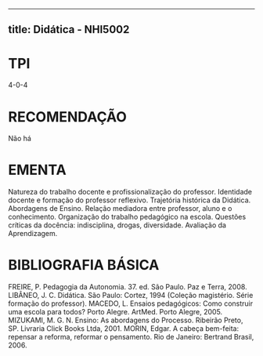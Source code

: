 
---
title: Didática - NHI5002 
---

# TPI

4-0-4

# RECOMENDAÇÃO

Não há

# EMENTA

Natureza do trabalho docente e profissionalização do professor. Identidade docente e formação do professor reflexivo. Trajetória histórica da Didática. Abordagens de Ensino. Relação mediadora entre professor, aluno e o conhecimento. Organização do trabalho pedagógico na escola. Questões críticas da docência: indisciplina, drogas, diversidade. Avaliação da Aprendizagem.

# BIBLIOGRAFIA BÁSICA

FREIRE, P. Pedagogia da Autonomia. 37. ed. São Paulo. Paz e Terra, 2008.
LIBÂNEO, J. C. Didática. São Paulo: Cortez, 1994 (Coleção magistério. Série formação do professor).
MACEDO, L. Ensaios pedagógicos: Como construir uma escola para todos? Porto Alegre. ArtMed. Porto Alegre, 2005.
MIZUKAMI, M. G. N. Ensino: As abordagens do Processo. Ribeirão Preto, SP. Livraria Click Books Ltda, 2001.
MORIN, Edgar. A cabeça bem-feita: repensar a reforma, reformar o pensamento. Rio de Janeiro: Bertrand Brasil, 2006.
        